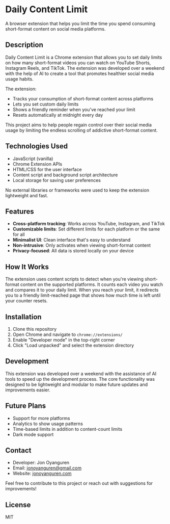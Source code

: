 # Daily Content Limit

A browser extension that helps you limit the time you spend consuming short-format content on social media platforms.

## Description

Daily Content Limit is a Chrome extension that allows you to set daily limits on how many short-format videos you can watch on YouTube Shorts, Instagram Reels, and TikTok. The extension was developed over a weekend with the help of AI to create a tool that promotes healthier social media usage habits.

The extension:
- Tracks your consumption of short-format content across platforms
- Lets you set custom daily limits
- Shows a friendly reminder when you've reached your limit
- Resets automatically at midnight every day

This project aims to help people regain control over their social media usage by limiting the endless scrolling of addictive short-format content.

## Technologies Used

- JavaScript (vanilla)
- Chrome Extension APIs
- HTML/CSS for the user interface
- Content script and background script architecture
- Local storage for saving user preferences

No external libraries or frameworks were used to keep the extension lightweight and fast.

## Features

- **Cross-platform tracking**: Works across YouTube, Instagram, and TikTok
- **Customizable limits**: Set different limits for each platform or the same for all
- **Minimalist UI**: Clean interface that's easy to understand
- **Non-intrusive**: Only activates when viewing short-format content
- **Privacy-focused**: All data is stored locally on your device

## How It Works

The extension uses content scripts to detect when you're viewing short-format content on the supported platforms. It counts each video you watch and compares it to your daily limit. When you reach your limit, it redirects you to a friendly limit-reached page that shows how much time is left until your counter resets.

## Installation

1. Clone this repository
2. Open Chrome and navigate to `chrome://extensions/`
3. Enable "Developer mode" in the top-right corner
4. Click "Load unpacked" and select the extension directory

## Development

This extension was developed over a weekend with the assistance of AI tools to speed up the development process. The core functionality was designed to be lightweight and modular to make future updates and improvements easier.

## Future Plans

- Support for more platforms
- Analytics to show usage patterns
- Time-based limits in addition to content-count limits
- Dark mode support

## Contact

- Developer: Jon Oyanguren
- Email: jonoyanguren@gmail.com
- Website: [jonoyanguren.com](https://jonoyanguren.com)

Feel free to contribute to this project or reach out with suggestions for improvements!

## License

MIT 